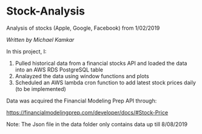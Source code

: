 # Stock-Analysis

Analysis of stocks (Apple, Google, Facebook) from 1/02/2019

_Written by Michael Kamkar_

In this project, I:

1. Pulled historical data from a financial stocks API and loaded the data into an AWS RDS PostgreSQL table
2. Analayzed the data using window functions and plots
3. Scheduled an AWS lambda cron function to add latest stock prices daily (to be implemented)

Data was acquired the Financial Modeling Prep API through:

https://financialmodelingprep.com/developer/docs/#Stock-Price

Note: The Json file in the data folder only contains data up till 8/08/2019

